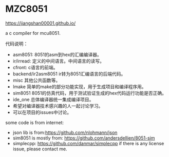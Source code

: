 # MZC8051

https://jiangshan00001.github.io/

a c compiler for mcu8051.

代码说明：

- asm8051: 8051的asm到hex的汇编编译器。
- ir/irread: 定义的中间语言。中间语言的读写。
- cfront: c语言的前端。
- backend/ir2asm8051 ir转为8051汇编语言的后端代码。
- misc 其他公共函数等。
- lmake 简单的make的部分功能实现，用于生成项目和编译程序用。
- sim8051 8051的仿真代码，用于测试验证生成的hex代码运行功能是否正确。
- ide_one 总体编译器统一集成编译项目。
- 希望对编译器技术感兴趣的人一起讨论学习。
- 可以在项目的issues中讨论。




some code is from internet:

- json lib is from:https://github.com/nlohmann/json
- sim8051 is mostly from: https://github.com/andersdellien/8051-sim
- simplecpp: https://github.com/danmar/simplecpp
if there is any license issue, please contact me.


